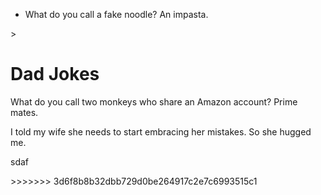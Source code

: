 - What do you call a fake noodle? An impasta.
<!DOCTYPE html>
<html lang="en">
<head>
</head>
  <meta charset="UTF-8">
  <title>Dad Jokes</title>>
<body>
  <h1>Dad Jokes</h1>
  <p>What do you call two monkeys who share an Amazon account? Prime mates.</p>
  <p>I told my wife she needs to start embracing her mistakes. So she hugged me.</p>
  <p>sdaf</p>
</body>
</html>
>>>>>>> 3d6f8b8b32dbb729d0be264917c2e7c6993515c1
